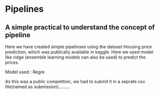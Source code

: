 # Pipelines
A simple practical to understand the concept of pipeline
--------------------------------------------------------------------------------------------------------
Here we have created simple pipelinses using the dataset Housing price prediction, which was publically available in kaggle. Here we used model like ridge (ensemble learning models can also be used) to predict the prices.

Model used : Regre

As this was a public competition, we had to submit it in a seprate csv file(named as submission).........
